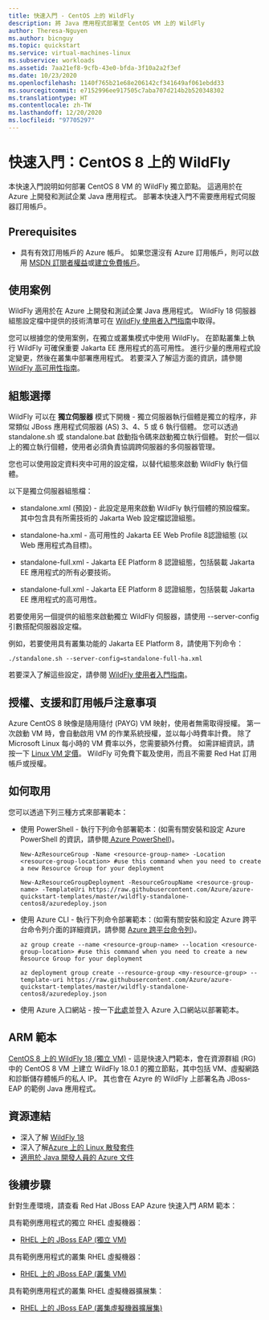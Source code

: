 ```yaml
---
title: 快速入門 - CentOS 上的 WildFly
description: 將 Java 應用程式部署至 CentOS VM 上的 WildFly
author: Theresa-Nguyen
ms.author: bicnguy
ms.topic: quickstart
ms.service: virtual-machines-linux
ms.subservice: workloads
ms.assetid: 7aa21ef8-9cfb-43e0-bfda-3f10a2a2f3ef
ms.date: 10/23/2020
ms.openlocfilehash: 1140f765b21e68e206142cf341649af061ebdd33
ms.sourcegitcommit: e7152996ee917505c7aba707d214b2b520348302
ms.translationtype: HT
ms.contentlocale: zh-TW
ms.lasthandoff: 12/20/2020
ms.locfileid: "97705297"
---
```

# <a name="quickstart-wildfly-on-centos-8"></a>快速入門：CentOS 8 上的 WildFly

本快速入門說明如何部署 CentOS 8 VM 的 WildFly 獨立節點。 這適用於在 Azure 上開發和測試企業 Java 應用程式。 部署本快速入門不需要應用程式伺服器訂用帳戶。

## <a name="prerequisites"></a>Prerequisites

* 具有有效訂用帳戶的 Azure 帳戶。 如果您還沒有 Azure 訂用帳戶，則可以啟用 [MSDN 訂閱者權益](https://azure.microsoft.com/pricing/member-offers/msdn-benefits-details)或[建立免費帳戶](https://azure.microsoft.com/pricing/free-trial)。

## <a name="use-case"></a>使用案例

WildFly 適用於在 Azure 上開發和測試企業 Java 應用程式。 WildFly 18 伺服器組態設定檔中提供的技術清單可在 [WildFly 使用者入門指南](https://docs.wildfly.org/18/Getting_Started_Guide.html#getting-started-with-wildfly)中取得。

您可以根據您的使用案例，在獨立或叢集模式中使用 WildFly。 在節點叢集上執行 WildFly 可確保重要 Jakarta EE 應用程式的高可用性。 進行少量的應用程式設定變更，然後在叢集中部署應用程式。 若要深入了解這方面的資訊，請參閱 [WildFly 高可用性指南](https://docs.wildfly.org/18/High_Availability_Guide.html)。

## <a name="configuration-choice"></a>組態選擇

WildFly 可以在 **獨立伺服器** 模式下開機 - 獨立伺服器執行個體是獨立的程序，非常類似 JBoss 應用程式伺服器 (AS) 3、4、5 或 6 執行個體。 您可以透過 standalone.sh 或 standalone.bat 啟動指令碼來啟動獨立執行個體。 對於一個以上的獨立執行個體，使用者必須負責協調跨伺服器的多伺服器管理。

您也可以使用設定資料夾中可用的設定檔，以替代組態來啟動 WildFly 執行個體。

以下是獨立伺服器組態檔：

- standalone.xml (預設) - 此設定是用來啟動 WildFly 執行個體的預設檔案。 其中包含具有所需技術的 Jakarta Web 設定檔認證組態。
   
- standalone-ha.xml - 高可用性的 Jakarta EE Web Profile 8認證組態 (以 Web 應用程式為目標)。
   
- standalone-full.xml - Jakarta EE Platform 8 認證組態，包括裝載 Jakarta EE 應用程式的所有必要技術。

- standalone-full.xml - Jakarta EE Platform 8 認證組態，包括裝載 Jakarta EE 應用程式的高可用性。

若要使用另一個提供的組態來啟動獨立 WildFly 伺服器，請使用 --server-config 引數搭配伺服器設定檔。

例如，若要使用具有叢集功能的 Jakarta EE Platform 8，請使用下列命令：

```
./standalone.sh --server-config=standalone-full-ha.xml
```

若要深入了解這些設定，請參閱 [WildFly 使用者入門指南](https://docs.wildfly.org/18/Getting_Started_Guide.html#wildfly-10-configurations)。

## <a name="licensing-support-and-subscription-notes"></a>授權、支援和訂用帳戶注意事項

Azure CentOS 8 映像是隨用隨付 (PAYG) VM 映射，使用者無需取得授權。 第一次啟動 VM 時，會自動啟用 VM 的作業系統授權，並以每小時費率計費。 除了 Microsoft Linux 每小時的 VM 費率以外，您需要額外付費。 如需詳細資訊，請按一下 [Linux VM 定價](https://azure.microsoft.com/pricing/details/virtual-machines/linux/#linux)。 WildFly 可免費下載及使用，而且不需要 Red Hat 訂用帳戶或授權。

## <a name="how-to-consume"></a>如何取用

您可以透過下列三種方式來部署範本：

- 使用 PowerShell - 執行下列命令部署範本：(如需有關安裝和設定 Azure PowerShell 的資訊，請參閱[ Azure PowerShell](/powershell/azure/))。

    ```
    New-AzResourceGroup -Name <resource-group-name> -Location <resource-group-location> #use this command when you need to create a new Resource Group for your deployment
    ```

    ```
    New-AzResourceGroupDeployment -ResourceGroupName <resource-group-name> -TemplateUri https://raw.githubusercontent.com/Azure/azure-quickstart-templates/master/wildfly-standalone-centos8/azuredeploy.json
    ```
    
- 使用 Azure CLI - 執行下列命令部署範本：(如需有關安裝和設定 Azure 跨平台命令列介面的詳細資訊，請參閱 [Azure 跨平台命令列](/cli/azure/install-azure-cli))。

    ```
    az group create --name <resource-group-name> --location <resource-group-location> #use this command when you need to create a new Resource Group for your deployment
    ```

    ```
    az deployment group create --resource-group <my-resource-group> --template-uri https://raw.githubusercontent.com/Azure/azure-quickstart-templates/master/wildfly-standalone-centos8/azuredeploy.json
    ```

- 使用 Azure 入口網站 - 按一下<a href="https://portal.azure.com/#create/Microsoft.Template/uri/https%3A%2F%2Fraw.githubusercontent.com%2FAzure%2Fazure-quickstart-templates%2Fmaster%2Fwildfly-standalone-centos8%2Fazuredeploy.json" target="_blank">此處</a>並登入 Azure 入口網站以部署範本。

## <a name="arm-template"></a>ARM 範本

<a href="https://github.com/Azure/azure-quickstart-templates/tree/master/wildfly-standalone-centos8" target="_blank">CentOS 8 上的 WildFly 18 (獨立 VM)</a> - 這是快速入門範本，會在資源群組 (RG) 中的 CentOS 8 VM 上建立 WildFly 18.0.1 的獨立節點，其中包括 VM、虛擬網路和診斷儲存體帳戶的私人 IP。 其也會在 Azyre 的 WildFly 上部署名為 JBoss-EAP 的範例 Java 應用程式。

## <a name="resource-links"></a>資源連結

* 深入了解 [WildFly 18](https://docs.wildfly.org/18/)
* 深入了解[Azure 上的 Linux 散發套件](../../linux/endorsed-distros.md)
* [適用於 Java 開發人員的 Azure 文件](https://github.com/JasonFreeberg/jboss-on-app-service)

## <a name="next-steps"></a>後續步驟

針對生產環境，請查看 Red Hat JBoss EAP Azure 快速入門 ARM 範本：

具有範例應用程式的獨立 RHEL 虛擬機器：

*  <a href="https://github.com/Azure/azure-quickstart-templates/tree/master/jboss-eap-standalone-rhel" target="_blank"> RHEL 上的 JBoss EAP (獨立 VM)</a>

具有範例應用程式的叢集 RHEL 虛擬機器：

* <a href="https://github.com/Azure/azure-quickstart-templates/tree/master/jboss-eap-clustered-multivm-rhel" target="_blank">RHEL 上的 JBoss EAP (叢集 VM)</a>

具有範例應用程式的叢集 RHEL 虛擬機器擴展集：

* <a href="https://github.com/Azure/azure-quickstart-templates/tree/master/jboss-eap-clustered-vmss-rhel" target="_blank"> RHEL 上的 JBoss EAP (叢集虛擬機器擴展集)</a>